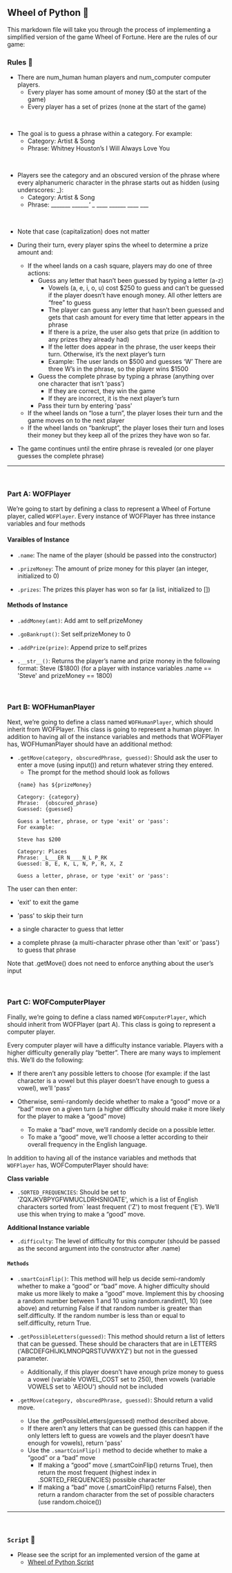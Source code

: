 ## **Wheel of Python** 🎡
This markdown file will take you through the process of implementing a simplified version of the game Wheel of Fortune. Here are the rules of our game:

### **Rules** 📏
* There are num_human human players and num_computer computer players.
    * Every player has some amount of money ($0 at the start of the game)
    * Every player has a set of prizes (none at the start of the game)

<br>

* The goal is to guess a phrase within a category. For example:
    * Category: Artist & Song
    * Phrase: Whitney Houston’s I Will Always Love You

<br>

* Players see the category and an obscured version of the phrase where every alphanumeric character in the phrase starts out as hidden (using underscores: _):
    * Category: Artist & Song
    * Phrase: _______ _______'_ _ ____ ______ ____ ___

<br>

* Note that case (capitalization) does not matter

* During their turn, every player spins the wheel to determine a prize amount and:
    * If the wheel lands on a cash square, players may do one of three actions:
        * Guess any letter that hasn’t been guessed by typing a letter (a-z)
            * Vowels (a, e, i, o, u) cost $250 to guess and can’t be guessed if the player doesn’t have enough money. All other letters are “free” to guess
            * The player can guess any letter that hasn’t been guessed and gets that cash amount for every time that letter appears in the phrase
            * If there is a prize, the user also gets that prize (in addition to any prizes they already had)
            * If the letter does appear in the phrase, the user keeps their turn. Otherwise, it’s the next player’s turn
            * Example: The user lands on $500 and guesses ‘W’
            There are three W’s in the phrase, so the player wins $1500
        * Guess the complete phrase by typing a phrase (anything over one character that isn’t ‘pass’)
            * If they are correct, they win the game
            * If they are incorrect, it is the next player’s turn
        * Pass their turn by entering 'pass'
    * If the wheel lands on “lose a turn”, the player loses their turn and the game moves on to the next player
    * If the wheel lands on “bankrupt”, the player loses their turn and loses their money but they keep all of the prizes they have won so far.
* The game continues until the entire phrase is revealed (or one player guesses the complete phrase)

---

<br>

### **Part A: WOFPlayer**
We’re going to start by defining a class to represent a Wheel of Fortune player, called `WOFPlayer`. Every instance of WOFPlayer has three instance variables and four methods

#### **Varaibles of Instance**
* `.name`: The name of the player (should be passed into the constructor)

* `.prizeMoney`: The amount of prize money for this player (an integer, initialized to 0)

* `.prizes`: The prizes this player has won so far (a list, initialized to [])

#### **Methods of Instance**
* `.addMoney(amt)`: Add amt to self.prizeMoney

* `.goBankrupt()`: Set self.prizeMoney to 0

* `.addPrize(prize)`: Append prize to self.prizes

* `.__str__()`: Returns the player’s name and prize money in the following format:
Steve ($1800) (for a player with instance variables .name == 'Steve' and prizeMoney == 1800)

<br>

### **Part B: WOFHumanPlayer**
Next, we’re going to define a class named `WOFHumanPlayer`, which should inherit from WOFPlayer. This class is going to represent a human player. In addition to having all of the instance variables and methods that WOFPlayer has, WOFHumanPlayer should have an additional method:

* `.getMove(category, obscuredPhrase, guessed)`: Should ask the user to enter a move (using input()) and return whatever string they entered.
    * The prompt for the method should look as follows
    ```
    {name} has ${prizeMoney}

    Category: {category}
    Phrase:  {obscured_phrase}
    Guessed: {guessed}

    Guess a letter, phrase, or type 'exit' or 'pass':
    For example:

    Steve has $200

    Category: Places
    Phrase: _L___ER N____N_L P_RK
    Guessed: B, E, K, L, N, P, R, X, Z

    Guess a letter, phrase, or type 'exit' or 'pass':
    ```

The user can then enter:

* 'exit' to exit the game

* 'pass' to skip their turn

* a single character to guess that letter

* a complete phrase (a multi-character phrase other than 'exit' or 'pass') to guess that phrase

Note that .getMove() does not need to enforce anything about the user’s input

<br>

### **Part C: WOFComputerPlayer**

Finally, we’re going to define a class named `WOFComputerPlayer`, which should inherit from WOFPlayer (part A). This class is going to represent a computer player.

Every computer player will have a difficulty instance variable. Players with a higher difficulty generally play “better”. There are many ways to implement this. We’ll do the following:

* If there aren’t any possible letters to choose (for example: if the last character is a vowel but this player doesn’t have enough to guess a vowel), we’ll 'pass'

* Otherwise, semi-randomly decide whether to make a “good” move or a “bad” move on a given turn (a higher difficulty should make it more likely for the player to make a “good” move)
    * To make a “bad” move, we’ll randomly decide on a possible letter.
    * To make a “good” move, we’ll choose a letter according to their overall frequency in the English language.

In addition to having all of the instance variables and methods that `WOFPlayer` has, WOFComputerPlayer should have:

**Class variable**

* `.SORTED_FREQUENCIES`: Should be set to 'ZQXJKVBPYGFWMUCLDRHSNIOATE', which is a list of English characters sorted from` least frequent ('Z') to most frequent ('E'). We’ll use this when trying to make a “good” move.

**Additional Instance variable**

* `.difficulty`: The level of difficulty for this computer (should be passed as the second argument into the constructor after .name)

#### `Methods`

* `.smartCoinFlip()`: This method will help us decide semi-randomly whether to make a “good” or “bad” move. A higher difficulty should make us more likely to make a “good” move. Implement this by choosing a random number between 1 and 10 using random.randint(1, 10) (see above) and returning False if that random number is greater than self.difficulty. If the random number is less than or equal to self.difficulty, return True.

* `.getPossibleLetters(guessed)`: This method should return a list of letters that can be guessed.
These should be characters that are in LETTERS ('ABCDEFGHIJKLMNOPQRSTUVWXYZ') but not in the guessed parameter.
    * Additionally, if this player doesn’t have enough prize money to guess a vowel (variable VOWEL_COST set to 250), then vowels (variable VOWELS set to 'AEIOU') should not be included

* `.getMove(category, obscuredPhrase, guessed)`: Should return a valid move.
    * Use the .getPossibleLetters(guessed) method described above.
    * If there aren’t any letters that can be guessed (this can happen if the only letters left to guess are vowels and the player doesn’t have enough for vowels), return 'pass'
    * Use the `.smartCoinFlip()` method to decide whether to make a “good” or a “bad” move
        * If making a “good” move (.smartCoinFlip() returns True), then return the most frequent (highest index in .SORTED_FREQUENCIES) possible character
        * If making a “bad” move (.smartCoinFlip() returns False), then return a random character from the set of possible characters (use random.choice())

---

<br>

### `Script` :page_with_curl:
* Please see the script for an implemented version of the game at
    - [Wheel of Python Script](/Class_Inheritance/WOP.py)



